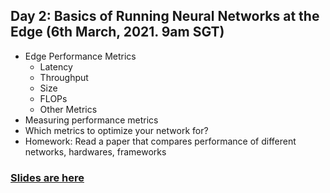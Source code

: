 ## Day 2: Basics of Running Neural Networks at the Edge (6th March, 2021. 9am SGT)
  - Edge Performance Metrics
    - Latency
    - Throughput
    - Size
    - FLOPs
    - Other Metrics
  - Measuring performance metrics
  - Which metrics to optimize your network for?
  - Homework: Read a paper that compares performance of different networks, hardwares, frameworks
  
  ### [Slides are here](https://docs.google.com/presentation/d/16DeZgdUsHoZXEikhd3dYP-K3_YzUr9N6uSBh7o2Yobo/edit?usp=sharing)
